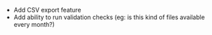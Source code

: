- Add CSV export feature
- Add ability to run validation checks (eg: is this kind of files available every month?)